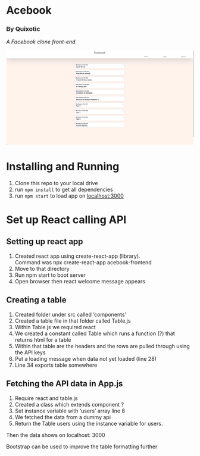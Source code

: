 # Acebook
### By Quixotic

_A Facebook clone front-end._

<img src='public/app.png' />

# Installing and Running

1. Clone this repo to your local drive
2. run `npm install` to get all dependencies
3. run `npm start` to load app on [localhost:3000](http://localhost:3000/)




# Set up React calling API

## Setting up react app
1. Created react app using create-react-app (library).  
   Command was npx create-react-app acebook-frontend
2. Move to that directory
3. Run npm start to boot server
4. Open browser then react welcome message appears

## Creating a table
1. Created folder under src called ‘components’
2. Created a table file in that folder called Table.js
3. Within Table.js we required react
4. We created a constant called Table which runs a function (?) that returns html for a table
5. Within that table are the headers and the rows are pulled through using the API keys
6. Put a loading message when data not yet loaded (line 28)
7. Line 34 exports table somewhere

## Fetching the API data in App.js
1. Require react and table.js
2. Created a class which extends component ?
3. Set instance variable with ‘users’ array line 8
4. We fetched the data from a dummy api
5. Return the Table users using the instance variable for users.  

Then the data shows on localhost: 3000

Bootstrap can be used to improve the table formatting further

